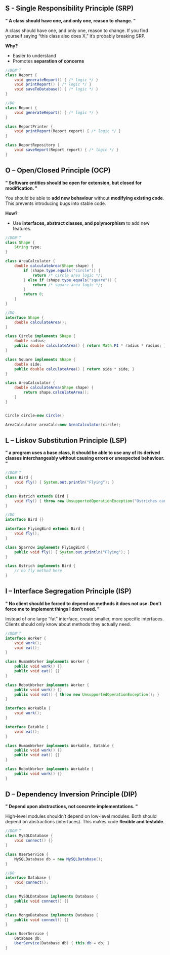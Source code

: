 

## S - Single Responsibility Principle (SRP)

**" A class should have one, and only one, reason to change. "**

A class should have one, and only one, reason to change. If you find yourself saying “this class also does X,” it’s probably breaking SRP.

**Why?**
- Easier to understand
- Promotes **separation of concerns**

```java
//DON'T
class Report {
    void generateReport() { /* logic */ }
    void printReport() { /* logic */ }
    void saveToDatabase() { /* logic */ }
}
```

```java
//DO
class Report {
    void generateReport() { /* logic */ }
}

class ReportPrinter {
    void printReport(Report report) { /* logic */ }
}

class ReportRepository {
    void saveReport(Report report) { /* logic */ }
}
```


## O – Open/Closed Principle (OCP)

**" Software entities should be open for extension, but closed for modification. "**

You should be able to **add new behaviour** without **modifying existing code**. This prevents introducing bugs into stable code.

**How?**
- Use **interfaces, abstract classes, and polymorphism** to add new features.

```java
//DON'T
class Shape {
    String type;
}

class AreaCalculator {
    double calculateArea(Shape shape) {
        if (shape.type.equals("circle")) {
            return /* circle area logic */;
        } else if (shape.type.equals("square")) {
            return /* square area logic */;
        }
        return 0;
    }
}
```

```java
//DO
interface Shape {
    double calculateArea();
}

class Circle implements Shape {
    double radius;
    public double calculateArea() { return Math.PI * radius * radius; }
}

class Square implements Shape {
    double side;
    public double calculateArea() { return side * side; }
}

class AreaCalculator {
    double calculateArea(Shape shape) {
        return shape.calculateArea();
    }
}


Circle circle=new Circle()

AreaCalculator areaCalc=new AreaCalculator(circle);

```


## L – Liskov Substitution Principle (LSP)

**" a program uses a base class, it should be able to use any of its derived classes interchangeably without causing errors or unexpected behaviour. "**

```java
//DON'T
class Bird {
    void fly() { System.out.println("Flying"); }
}

class Ostrich extends Bird {
    void fly() { throw new UnsupportedOperationException("Ostriches can't fly"); }
}
```

```java
//DO
interface Bird {}

interface FlyingBird extends Bird {
    void fly();
}

class Sparrow implements FlyingBird {
    public void fly() { System.out.println("Flying"); }
}

class Ostrich implements Bird {
    // no fly method here
}
```

## I – Interface Segregation Principle (ISP)

**" No client should be forced to depend on methods it does not use. Don’t force me to implement things I don’t need. "**

Instead of one large “fat” interface, create smaller, more specific interfaces. Clients should only know about methods they actually need.

```java
//DON'T
interface Worker {
    void work();
    void eat();
}

class HumanWorker implements Worker {
    public void work() {}
    public void eat() {}
}

class RobotWorker implements Worker {
    public void work() {}
    public void eat() { throw new UnsupportedOperationException(); }
}
```

```java
interface Workable {
    void work();
}

interface Eatable {
    void eat();
}

class HumanWorker implements Workable, Eatable {
    public void work() {}
    public void eat() {}
}

class RobotWorker implements Workable {
    public void work() {}
}
```

## D – Dependency Inversion Principle (DIP)

**" Depend upon abstractions, not concrete implementations. "**

High-level modules shouldn’t depend on low-level modules. Both should depend on abstractions (interfaces). This makes code **flexible and testable**.

```java
//DON'T
class MySQLDatabase {
    void connect() {}
}

class UserService {
    MySQLDatabase db = new MySQLDatabase();
}
```

```java
//DO
interface Database {
    void connect();
}

class MySQLDatabase implements Database {
    public void connect() {}
}

class MongoDatabase implements Database {
    public void connect() {}
}

class UserService {
    Database db;
    UserService(Database db) { this.db = db; }
}
```




